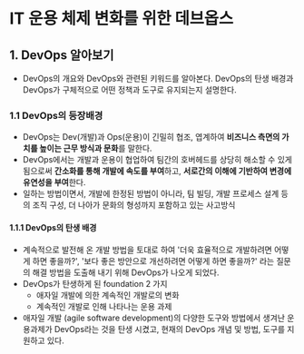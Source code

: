 # IT 운용 체제 변화를 위한 데브옵스

## 1. DevOps 알아보기
* DevOps의 개요와 DevOps와 관련된 키워드를 알아본다. DevOps의 탄생 배경과 DevOps가 구체적으로 어떤 정책과 도구로 유지되는지 설명한다. 

### 1.1 DevOps의 등장배경
  * DevOps는 Dev(개발)과 Ops(운용)이 긴밀히 협조, 엽계하여 **비즈니스 측면의 가치를 높이는 근무 방식과 문화**를 말한다.
  * DevOps에서는 개발과 운용이 협업하여 팀간의 호버헤드를 상당히 해소할 수 있게 됨으로써 **간소화를 통해 개발에 속도를 부여**하고, **서로간의 이해에 기반하여 변경에 유연성을 부여**한다.
  * 일하는 방법이면서, 개발에 한정된 방법이 아니라, 팀 빌딩, 개발 프로세스 설계 등의 조직 구성, 더 나아가 문화의 형성까지 포함하고 있는 사고방식  
#### 1.1.1 DevOps의 탄생 배경
  * 계속적으로 발전해 온 개발 방법을 토대로 하여 '더욱 효율적으로 개발하려면 어떻게 하면 좋을까?', '보다 좋은 방안으로 개선하려면 어떻게 하면 좋을까?' 라는 질문의 해결 방법을 도출해 내기 위해 DevOps가 나오게 되었다.
  * DevOps가 탄생하게 된 foundation 2 가지
    * 애자일 개발에 의한 계속적인 개발로의 변화
    * 계속적인 개발로 인해 나타나는 운용 과제
  * 애자일 개발 (agile software development)의 다양한 도구와 방법에서 생겨난 운용과제가 DevOps라는 것을 탄생 시켰고, 현재의 DevOps 개념 및 방법, 도구를 지원하고 있다.
